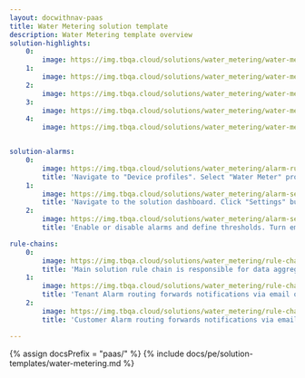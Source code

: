```yaml
---
layout: docwithnav-paas
title: Water Metering solution template
description: Water Metering template overview
solution-highlights:
    0:
        image: https://img.tbqa.cloud/solutions/water_metering/water-metering-1.png
    1:
        image: https://img.tbqa.cloud/solutions/water_metering/water-metering-3.png
    2:
        image: https://img.tbqa.cloud/solutions/water_metering/water-metering-2.png
    3:
        image: https://img.tbqa.cloud/solutions/water_metering/water-metering-4.png
    4:
        image: https://img.tbqa.cloud/solutions/water_metering/water-metering-5.png


solution-alarms:
    0:
        image: https://img.tbqa.cloud/solutions/water_metering/alarm-rules-src.png
        title: 'Navigate to "Device profiles". Select "Water Meter" profile. Open "Alarm rules" tab.'
    1:
        image: https://img.tbqa.cloud/solutions/water_metering/alarm-settings-btn-src.png
        title: 'Navigate to the solution dashboard. Click "Settings" button.'
    2:
        image: https://img.tbqa.cloud/solutions/water_metering/alarm-settings-src.png
        title: 'Enable or disable alarms and define thresholds. Turn email or SMS notifications on and off.'

rule-chains:
    0:
        image: https://img.tbqa.cloud/solutions/water_metering/rule-chains-1-src.png
        title: 'Main solution rule chain is responsible for data aggregation and alarms. Messages about created alarms are forwarded to notification rule chains.'
    1:
        image: https://img.tbqa.cloud/solutions/water_metering/rule-chains-2-src.png
        title: 'Tenant Alarm routing forwards notifications via email or sms to all tenant administrators if corresponding settings are enabled.'
    2:
        image: https://img.tbqa.cloud/solutions/water_metering/rule-chains-3-src.png
        title: 'Customer Alarm routing forwards notifications via email or sms to all customer users if corresponding settings are enabled.'

---
```


{% assign docsPrefix = "paas/" %}
{% include docs/pe/solution-templates/water-metering.md %}